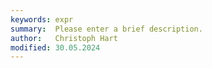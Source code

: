```yaml
---
keywords: expr
summary:  Please enter a brief description.
author:   Christoph Hart
modified: 30.05.2024
---
```

  
